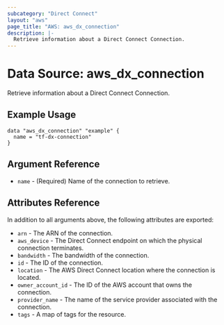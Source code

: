 ```yaml
---
subcategory: "Direct Connect"
layout: "aws"
page_title: "AWS: aws_dx_connection"
description: |-
  Retrieve information about a Direct Connect Connection.
---
```


# Data Source: aws_dx_connection

Retrieve information about a Direct Connect Connection.

## Example Usage

```hcl
data "aws_dx_connection" "example" {
  name = "tf-dx-connection"
}
```

## Argument Reference

* `name` - (Required) Name of the connection to retrieve.

## Attributes Reference

In addition to all arguments above, the following attributes are exported:

* `arn` - The ARN of the connection.
* `aws_device` - The Direct Connect endpoint on which the physical connection terminates.
* `bandwidth` - The bandwidth of the connection.
* `id` - The ID of the connection.
* `location` - The AWS Direct Connect location where the connection is located.
* `owner_account_id` - The ID of the AWS account that owns the connection.
* `provider_name` - The name of the service provider associated with the connection.
* `tags` - A map of tags for the resource.
